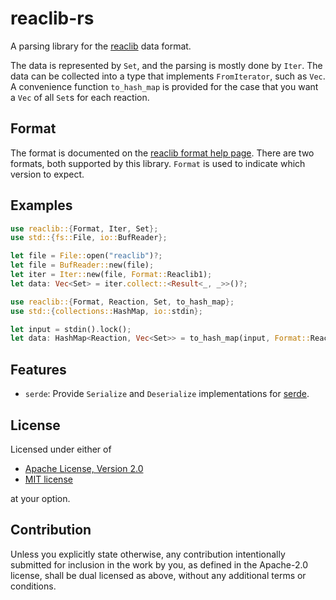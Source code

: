 # reaclib-rs

A parsing library for the [reaclib] data format.

The data is represented by `Set`, and the parsing is mostly done by `Iter`.
The data can be collected into a type that implements `FromIterator`, such as `Vec`.
A convenience function `to_hash_map` is provided for the case that you want a `Vec` of all
`Set`s for each reaction.

[reaclib]: https://reaclib.jinaweb.org/

## Format

The format is documented on the [reaclib format help page][reaclib_format].
There are two formats, both supported by this library.
`Format` is used to indicate which version to expect.

[reaclib_format]: https://reaclib.jinaweb.org/help.php?topic=reaclib_format

## Examples

```rust
use reaclib::{Format, Iter, Set};
use std::{fs::File, io::BufReader};

let file = File::open("reaclib")?;
let file = BufReader::new(file);
let iter = Iter::new(file, Format::Reaclib1);
let data: Vec<Set> = iter.collect::<Result<_, _>>()?;
```

```rust
use reaclib::{Format, Reaction, Set, to_hash_map};
use std::{collections::HashMap, io::stdin};

let input = stdin().lock();
let data: HashMap<Reaction, Vec<Set>> = to_hash_map(input, Format::Reaclib2)?;
```

## Features

* `serde`: Provide `Serialize` and `Deserialize` implementations for [serde](https://serde.rs).

## License

Licensed under either of

 * [Apache License, Version 2.0](http://www.apache.org/licenses/LICENSE-2.0)
 * [MIT license](http://opensource.org/licenses/MIT)

at your option.

## Contribution

Unless you explicitly state otherwise, any contribution intentionally submitted
for inclusion in the work by you, as defined in the Apache-2.0 license, shall be
dual licensed as above, without any additional terms or conditions.
